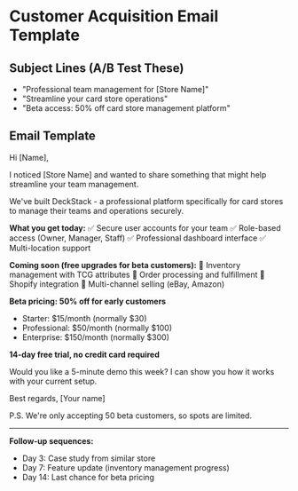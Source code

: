 # Customer Acquisition Email Template

## Subject Lines (A/B Test These)
- "Professional team management for [Store Name]"
- "Streamline your card store operations"
- "Beta access: 50% off card store management platform"

## Email Template

Hi [Name],

I noticed [Store Name] and wanted to share something that might help streamline your team management.

We've built DeckStack - a professional platform specifically for card stores to manage their teams and operations securely.

**What you get today:**
✅ Secure user accounts for your team
✅ Role-based access (Owner, Manager, Staff)
✅ Professional dashboard interface
✅ Multi-location support

**Coming soon (free upgrades for beta customers):**
🚀 Inventory management with TCG attributes
🚀 Order processing and fulfillment
🚀 Shopify integration
🚀 Multi-channel selling (eBay, Amazon)

**Beta pricing: 50% off for early customers**
- Starter: $15/month (normally $30)
- Professional: $50/month (normally $100)
- Enterprise: $150/month (normally $300)

**14-day free trial, no credit card required**

Would you like a 5-minute demo this week? I can show you how it works with your current setup.

Best regards,
[Your name]

P.S. We're only accepting 50 beta customers, so spots are limited.

---

**Follow-up sequences:**
- Day 3: Case study from similar store
- Day 7: Feature update (inventory management progress)
- Day 14: Last chance for beta pricing
